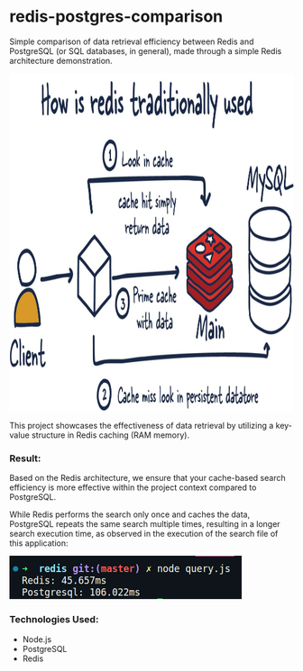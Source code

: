 # redis-postgres-comparison

Simple comparison of data retrieval efficiency between Redis and PostgreSQL (or SQL databases, in general), made through a simple Redis architecture demonstration.

<img src="https://github.com/Riccardo9190/redis-postgres-comparison/blob/master/public/basic_redis_archtecture.jpg" width="1000" height="600"/> 

This project showcases the effectiveness of data retrieval by utilizing a key-value structure in Redis caching (RAM memory).

### Result:

Based on the Redis architecture, we ensure that your cache-based search efficiency is more effective within the project context compared to PostgreSQL.

While Redis performs the search only once and caches the data, PostgreSQL repeats the same search multiple times, resulting in a longer search execution time, as observed in the execution of the search file of this application:

<img src="https://github.com/Riccardo9190/redis-postgres-comparison/blob/master/public/data-fetching-time-comparison.png"/>

### Technologies Used:

- Node.js
- PostgreSQL
- Redis
